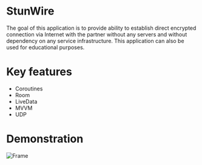 # StunWire

The goal of this application is to provide ability to establish direct encrypted connection via Internet with the partner without any servers and without dependency on any service infrastructure. This application can also be used for educational purposes.

# Key features
- Coroutines
- Room
- LiveData
- MVVM
- UDP

# Demonstration
![Frame](https://github.com/xorec/StunWire/assets/143298866/d3fe7d1f-8e2d-4d44-8c10-f3176d914a21)

